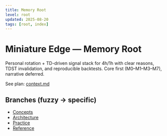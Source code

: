 ```yaml
---
title: Memory Root
level: root
updated: 2025-08-20
tags: [root, index]
---
```


# Miniature Edge — Memory Root

Personal rotation + TD-driven signal stack for 4h/1h with clear reasons, TDST invalidation, and reproducible backtests. Core first (M0–M1–M3–M7), narrative deferred.

See plan: [context.md](../context.md)

## Branches (fuzzy → specific)
- [Concepts](./concepts/index.md)
- [Architecture](./architecture/index.md)
- [Practice](./practice/index.md)
- [Reference](./reference/index.md)
